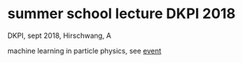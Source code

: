 # summer school lecture DKPI 2018

DKPI, sept 2018, Hirschwang, A

machine learning in particle physics, see
[event](http://www.dkpi.at/event/dkpi-summer-school-2018-hirschwang/)
